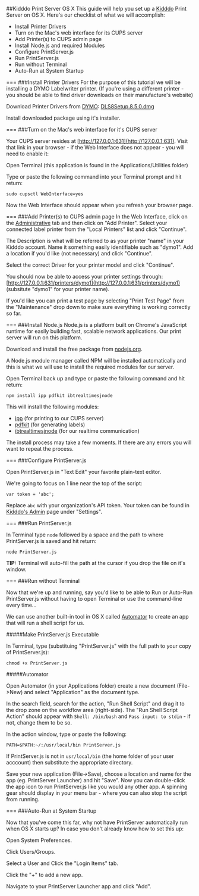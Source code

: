 ##Kidddo Print Server OS X
This guide will help you set up a [Kidddo](http://kidddo.org) Print Server on OS X. Here's our checklist of what we will accomplish:

* Install Printer Drivers
* Turn on the Mac's web interface for its CUPS server
* Add Printer(s) to CUPS admin page
* Install Node.js and required Modules
* Configure PrintServer.js
* Run PrintServer.js
* Run without Terminal
* Auto-Run at System Startup

===
###Install Printer Drivers
For the purpose of this tutorial we will be installing a DYMO Labelwriter printer. (If you're using a different printer - you should be able to find driver downloads on their manufacture's website)

Download Printer Drivers from [DYMO](https://dymo.custhelp.com/app/answers/detail/a_id/101):
[DLS8Setup.8.5.0.dmg](http://download.dymo.com/Software/Mac/DLS8Setup.8.5.0.dmg)

Install downloaded package using it's installer.

===
###Turn on the Mac's web interface for it's CUPS server

Your CUPS server resides at [http://127.0.0.1:631](http://127.0.0.1:631). Visit that link in your browser - if the Web Interface does not appear - you will need to enable it:

Open Terminal (this application is found in the Applications/Utilities folder)

Type or paste the following command into your Terminal prompt and hit return:

    sudo cupsctl WebInterface=yes

Now the Web Interface should appear when you refresh your browser page.

===
###Add Printer(s) to CUPS admin page
In the Web Interface, click on the [Administrative](http://127.0.0.1:631/admin) tab and then click on "Add Printer". Select your connected label printer from the "Local Printers" list and click "Continue".

The Description is what will be referred to as your printer "name" in your Kidddo account. Name it something easily identifiable such as "dymo1". Add a location if you'd like (not necessary) and click "Continue".

Select the correct Driver for your printer model and click "Continue".

You should now be able to access your printer settings through: [http://127.0.0.1:631/printers/dymo1](http://127.0.0.1:631/printers/dymo1) (subsitute "dymo1" for your printer name).

If you'd like you can print a test page by selecting "Print Test Page" from the "Maintenance" drop down to make sure everything is working correctly so far.

===
###Install Node.js
Node.js is a platform built on Chrome's JavaScript runtime for easily building fast, scalable network applications. Our print server will run on this platform.

Download and install the free package from [nodejs.org](http://nodejs.org).

A Node.js module manager called NPM will be installed automatically and this is what we will use to install the required modules for our server.

Open Terminal back up and type or paste the following command and hit return:

    npm install ipp pdfkit ibtrealtimesjnode

This will install the following modules:

* [ipp](https://npmjs.org/package/ipp) (for printing to our CUPS server)
* [pdfkit](https://npmjs.org/package/pdfkit) (for generating labels)
* [ibtrealtimesjnode](https://npmjs.org/package/ibtrealtimesjnode) (for our realtime communication)

The install process may take a few moments. If there are any errors you will want to repeat the process.

===
###Configure PrintServer.js

Open PrintServer.js in "Text Edit" your favorite plain-text editor.

We're going to focus on 1 line near the top of the script: 

    var token = 'abc';

Replace `abc` with your organization's API token. Your token can be found in [Kidddo's Admin](https://kidddo.org/admin#settings) page under "Settings".

===
###Run PrintServer.js

In Terminal type `node` followed by a space and the path to where PrintServer.js is saved and hit return:

    node PrintServer.js

**TIP:** Terminal will auto-fill the path at the cursor if you drop the file on it's window.

===
###Run without Terminal

Now that we're up and running, say you'd like to be able to Run or Auto-Run PrintServer.js without having to open Terminal or use the command-line every time...

We can use another built-in tool in OS X called [Automator](http://www.macosxautomation.com/automator/) to create an app that will run a shell script for us.

#####Make PrintServer.js Executable

In Terminal, type (substituing "PrintServer.js" with the full path to your copy of PrintServer.js):

    chmod +x PrintServer.js

#####Automator

Open Automator (in your Applications folder) create a new document (File->New) and select "Application" as the document type.

In the search field, search for the action, "Run Shell Script" and drag it to the drop zone on the workflow area (right-side). The "Run Shell Script Action" should appear with `Shell: /bin/bash` and `Pass input: to stdin` - if not, change them to be so.

In the action window, type or paste the following:

    PATH=$PATH:~/:/usr/local/bin PrintServer.js

If PrintServer.js is not in `usr/local/bin` (the home folder of your user acccount) then substitute the appropriate directory.

Save your new application (File->Save), choose a location and name for the app (eg. PrintServer Launcher) and hit "Save". Now you can double-click the app icon to run PrintServer.js like you would any other app. A spinning gear should display in your menu bar - where you can also stop the script from running.

===
###Auto-Run at System Startup

Now that you've come this far, why not have PrintServer automatically run when OS X starts up? In case you don't already know how to set this up:

Open System Preferences.

Click Users/Groups.

Select a User and Click the "Login Items" tab.

Click the "+" to add a new app.

Navigate to your PrintServer Launcher app and click "Add".